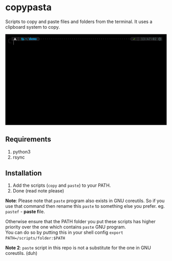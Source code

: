 # copypasta
 Scripts to copy and paste files and folders from the terminal. It uses a clipboard system to copy.

![](https://github.com/codelif/copypasta/blob/main/res/demo.gif)

## Requirements
1. python3
2. rsync

## Installation
1. Add the scripts (`copy` and `paste`) to your PATH.
2. Done (read note please)

**Note**: Please note that ``paste`` program also exists in GNU coreutils. So if you use that command then rename this ``paste`` to something else you prefer. eg. ``pastef`` - **paste f**ile.

Otherwise ensure that the PATH folder you put these scripts has higher priority over the one which contains ``paste`` GNU program. <br>
You can do so by putting this in your shell config
``export PATH=/scripts/folder:$PATH``

**Note 2**: ``paste`` script in this repo is not a substitute for the one in GNU coreutils. (duh) 
